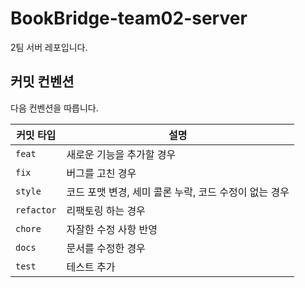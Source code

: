 # BookBridge-team02-server
2팀 서버 레포입니다.


## 커밋 컨벤션

다음 컨벤션을 따릅니다.

| 커밋 타입 | 설명                               |
|-----------|----------------------------------|
| `feat`    | 새로운 기능을 추가할 경우                   |
| `fix`     | 버그를 고친 경우                        |
| `style`   | 코드 포맷 변경, 세미 콜론 누락, 코드 수정이 없는 경우 |
| `refactor`| 리팩토링 하는 경우                       |
| `chore`   | 자잘한 수정 사항 반영                     |
| `docs`    | 문서를 수정한 경우                       |
| `test`    | 테스트 추가                           |
